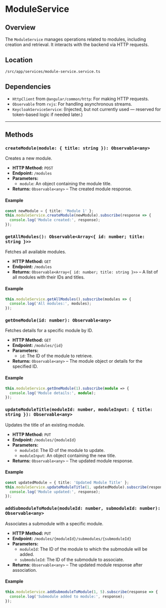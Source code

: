 # ModuleService

## Overview
The `ModuleService` manages operations related to modules, including creation and retrieval. It interacts with the backend via HTTP requests.

## Location
`/src/app/services/module-service.service.ts`

## Dependencies
- `HttpClient` from `@angular/common/http`: For making HTTP requests.
- `Observable` from `rxjs`: For handling asynchronous streams.
- `KeycloakServiceService`: (Injected, but not currently used — reserved for token-based logic if needed later.)

---

## Methods

### `createModule(module: { title: string }): Observable<any>`
Creates a new module.

- **HTTP Method:** `POST`
- **Endpoint:** `/modules`
- **Parameters:**
  - `module`: An object containing the module title.
- **Returns:** `Observable<any>` – The created module response.

#### Example

```typescript
const newModule = { title: 'Module 1' };
this.moduleService.createModule(newModule).subscribe(response => {
  console.log('Module created:', response);
});
```
### `getAllModules(): Observable<Array<{ id: number; title: string }>>`
Fetches all available modules.

- **HTTP Method:** `GET`
- **Endpoint:** `/modules`
- **Returns:** `Observable<Array<{ id: number; title: string }>>` – A list of all modules with their IDs and titles.

#### Example

```typescript
this.moduleService.getAllModules().subscribe(modules => {
  console.log('All modules:', modules);
});
```

### `getOneModule(id: number): Observable<any>`
Fetches details for a specific module by ID.

- **HTTP Method:** `GET`
- **Endpoint:** `/modules/{id}`
- **Parameters:**
  - `id`: The ID of the module to retrieve.
- **Returns:** `Observable<any>` – The module object or details for the specified ID.

#### Example

```typescript
this.moduleService.getOneModule(1).subscribe(module => {
  console.log('Module details:', module);
});
```

### `updateModuleTitle(moduleId: number, moduleInput: { title: string }): Observable<any>`
Updates the title of an existing module.

- **HTTP Method:** `PUT`
- **Endpoint:** `/modules/{moduleId}`
- **Parameters:**
  - `moduleId`: The ID of the module to update.
  - `moduleInput`: An object containing the new title.
- **Returns:** `Observable<any>` – The updated module response.

#### Example

```typescript
const updatedModule = { title: 'Updated Module Title' };
this.moduleService.updateModuleTitle(1, updatedModule).subscribe(response => {
  console.log('Module updated:', response);
});
```

### `addSubmoduleToModule(moduleId: number, submoduleId: number): Observable<any>`
Associates a submodule with a specific module.

- **HTTP Method:** `PUT`
- **Endpoint:** `/modules/{moduleId}/submodules/{submoduleId}`
- **Parameters:**
  - `moduleId`: The ID of the module to which the submodule will be added.
  - `submoduleId`: The ID of the submodule to associate.
- **Returns:** `Observable<any>` – The updated module response after association.

#### Example

```typescript
this.moduleService.addSubmoduleToModule(1, 5).subscribe(response => {
  console.log('Submodule added to module:', response);
});
```
